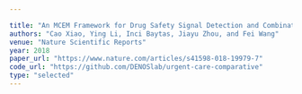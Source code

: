 ```yaml
---

title: "An MCEM Framework for Drug Safety Signal Detection and Combination from Heterogeneous Real World Evidence."
authors: "Cao Xiao, Ying Li, Inci Baytas, Jiayu Zhou, and Fei Wang"
venue: "Nature Scientific Reports"
year: 2018
paper_url: "https://www.nature.com/articles/s41598-018-19979-7"
code_url: "https://github.com/DENOSlab/urgent-care-comparative"
type: "selected"
---
```

